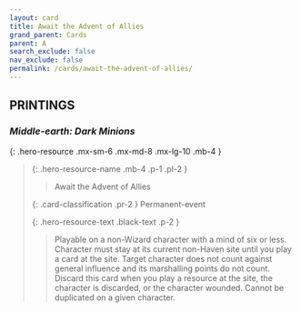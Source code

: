 ```yaml
---
layout: card
title: Await the Advent of Allies
grand_parent: Cards
parent: A
search_exclude: false
nav_exclude: false
permalink: /cards/await-the-advent-of-allies/
---
```


## PRINTINGS


### _Middle-earth: Dark Minions_

{: .hero-resource .mx-sm-6 .mx-md-8 .mx-lg-10 .mb-4 }
> {: .hero-resource-name .mb-4 .p-1 .pl-2 }
> > <div class="card-mp"></div>
> > <div class="card-name">Await the Advent of Allies</div>
>
> {: .card-classification .pr-2 }
> Permanent-event
>
> {: .hero-resource-text .black-text .p-2 }
> > Playable on a non-Wizard character with a mind of six or less. Character must stay at its current non-Haven site until you play a card at the site. Target character does not count against general influence and its marshalling points do not count. Discard this card when you play a resource at the site, the character is discarded, or the character wounded. Cannot be duplicated on a given character.  
> 
